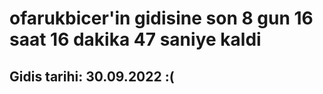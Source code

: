 # ofarukbicer'in gidisine son 8 gun 16 saat 16 dakika 47 saniye kaldi

## Gidis tarihi: 30.09.2022 :(